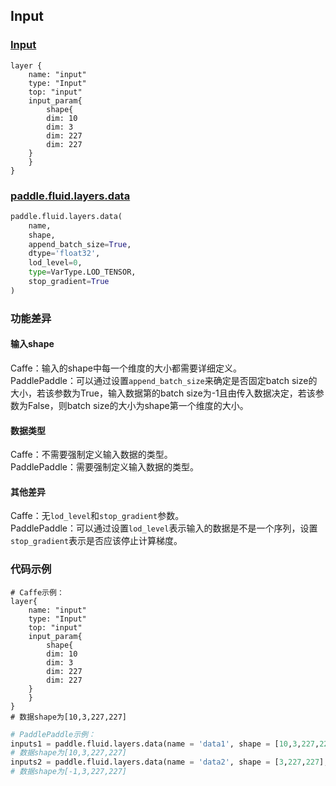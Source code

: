 ## Input
### [Input](http://caffe.berkeleyvision.org/tutorial/layers/input.html)
```
layer {
    name: "input"
    type: "Input"
    top: "input"	
    input_param{
        shape{
	    dim: 10
	    dim: 3
	    dim: 227
	    dim: 227
	}
    }
}
```


### [paddle.fluid.layers.data](http://paddlepaddle.org/documentation/docs/zh/1.3/api_cn/layers_cn.html#permalink-20-data)
```python
paddle.fluid.layers.data(
    name, 
    shape, 
    append_batch_size=True, 
    dtype='float32', 
    lod_level=0, 
    type=VarType.LOD_TENSOR, 
    stop_gradient=True
)
```  

### 功能差异
#### 输入shape
Caffe：输入的shape中每一个维度的大小都需要详细定义。  
PaddlePaddle：可以通过设置`append_batch_size`来确定是否固定batch size的大小，若该参数为True，输入数据第的batch size为-1且由传入数据决定，若该参数为False，则batch size的大小为shape第一个维度的大小。   



#### 数据类型
Caffe：不需要强制定义输入数据的类型。  
PaddlePaddle：需要强制定义输入数据的类型。

#### 其他差异
Caffe：无`lod_level`和`stop_gradient`参数。     
PaddlePaddle：可以通过设置`lod_level`表示输入的数据是不是一个序列，设置`stop_gradient`表示是否应该停止计算梯度。


### 代码示例
``` 
# Caffe示例：
layer{
    name: "input"
    type: "Input"
    top: "input"	
    input_param{
    	shape{
	    dim: 10
	    dim: 3
	    dim: 227
	    dim: 227
	}
    }
}
# 数据shape为[10,3,227,227]
```

``` python
# PaddlePaddle示例：
inputs1 = paddle.fluid.layers.data(name = 'data1', shape = [10,3,227,227], dtype = 'float32', append_batch_size = False)
# 数据shape为[10,3,227,227]
inputs2 = paddle.fluid.layers.data(name = 'data2', shape = [3,227,227], dtype = 'float32')
# 数据shape为[-1,3,227,227]
```  
